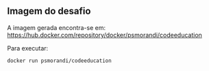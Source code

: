 ## Imagem do desafio
A imagem gerada encontra-se em: https://hub.docker.com/repository/docker/psmorandi/codeeducation

Para executar:
```
docker run psmorandi/codeeducation
```